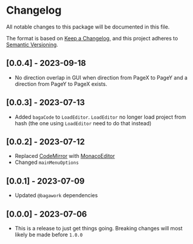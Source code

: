 # Changelog
All notable changes to this package will be documented in this file.

The format is based on [Keep a Changelog](https://keepachangelog.com/en/1.1.0/), and this project adheres to [Semantic Versioning](https://semver.org/spec/v2.0.0.html).

## [0.0.4] - 2023-09-18
* No direction overlap in GUI when direction from PageX to PageY and a direction from PageY to PageX exists. 

## [0.0.3] - 2023-07-13
* Added `bagaCode` to `LoadEditor`. `LoadEditor` no longer load project from hash (the one using `LoadEditor` need to do that instead)

## [0.0.2] - 2023-07-12
* Replaced [CodeMirror](https://codemirror.net/) with [MonacoEditor](https://microsoft.github.io/monaco-editor/)
* Changed `mainMenuOptions`

## [0.0.1] - 2023-07-09
* Updated `@bagawork` dependencies

## [0.0.0] - 2023-07-06
* This is a release to just get things going. Breaking changes will most likely be made before `1.0.0`
